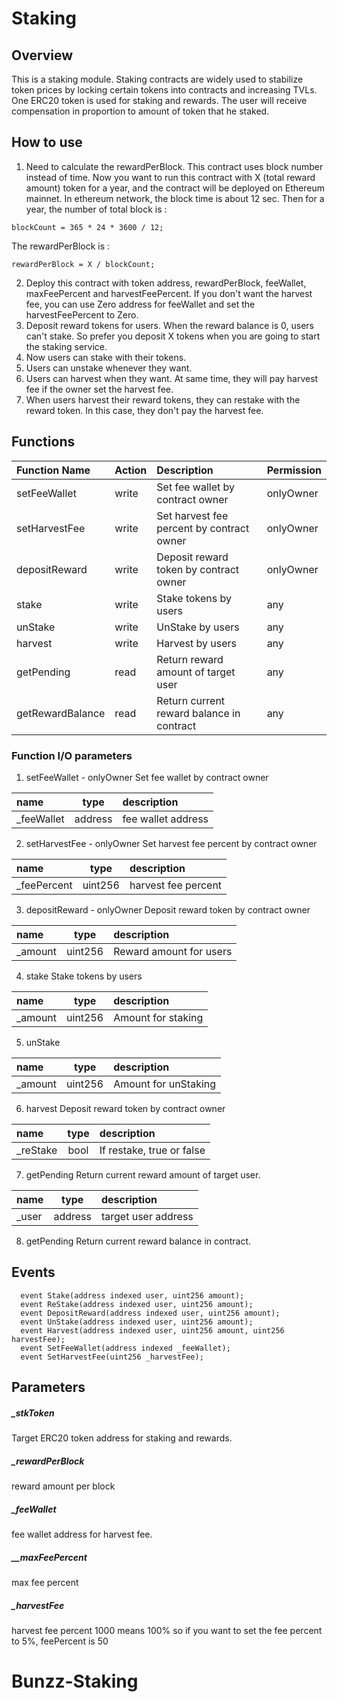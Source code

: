 # Staking

## Overview

This is a staking module.
Staking contracts are widely used to stabilize token prices by locking certain tokens into contracts and increasing TVLs.
One ERC20 token is used for staking and rewards.
The user will receive compensation in proportion to amount of token that he staked.

## How to use
1. Need to calculate the rewardPerBlock.
This contract uses block number instead of time.
Now you want to run this contract with X (total reward amount) token for a year, and the contract will be deployed on Ethereum mainnet.
In ethereum network, the block time is about 12 sec.
Then for a year, the number of total block is :
```angular2html
blockCount = 365 * 24 * 3600 / 12;
```
The rewardPerBlock is :
```angular2html
rewardPerBlock = X / blockCount;
```

2. Deploy this contract with token address, rewardPerBlock, feeWallet, maxFeePercent and harvestFeePercent.
If you don't want the harvest fee, you can use Zero address for feeWallet and set the harvestFeePercent to Zero.
3. Deposit reward tokens for users.
When the reward balance is 0, users can't stake. So prefer you deposit X tokens when you are going to start the staking service.
4. Now users can stake with their tokens.
5. Users can unstake whenever they want.
6. Users can harvest when they want.
At same time, they will pay harvest fee if the owner set the harvest fee.
7. When users harvest their reward tokens, they can restake with the reward token.
In this case, they don't pay the harvest fee.

## Functions

| Function Name    | Action | Description                               | Permission |
|:-----------------|:-------|:------------------------------------------|------------|
| setFeeWallet     | write  | Set fee wallet by contract owner          | onlyOwner  |
| setHarvestFee    | write  | Set harvest fee percent by contract owner | onlyOwner  |
| depositReward    | write  | Deposit reward token by contract owner    | onlyOwner  |
| stake            | write  | Stake tokens by users                     | any        |
| unStake          | write  | UnStake by users                          | any        |
| harvest          | write  | Harvest by users                          | any        |
| getPending       | read   | Return reward amount of target user       | any        |
| getRewardBalance | read   | Return current reward balance in contract | any        |


### Function I/O parameters

1) setFeeWallet - onlyOwner
   Set fee wallet by contract owner

| name       |  type   | description         |
|:-----------|:-------:|:--------------------|
| _feeWallet | address | fee wallet address  |

2) setHarvestFee - onlyOwner
   Set harvest fee percent by contract owner

| name        |  type   | description         |
|:------------|:-------:|:--------------------|
| _feePercent | uint256 | harvest fee percent |

3) depositReward - onlyOwner
   Deposit reward token by contract owner

| name    |  type   | description             |
|:--------|:-------:|:------------------------|
| _amount | uint256 | Reward amount for users |

4) stake
   Stake tokens by users

| name    |  type   | description        |
|:--------|:-------:|:-------------------|
| _amount | uint256 | Amount for staking |

5) unStake

| name    |  type   | description          |
|:--------|:-------:|:---------------------|
| _amount | uint256 | Amount for unStaking |

6) harvest
   Deposit reward token by contract owner

| name     | type | description               |
|:---------|:----:|:--------------------------|
| _reStake | bool | If restake, true or false |

7) getPending
   Return current reward amount of target user.

| name  |  type   | description         |
|:------|:-------:|:--------------------|
| _user | address | target user address |

8) getPending
   Return current reward balance in contract.

## Events
```
  event Stake(address indexed user, uint256 amount);
  event ReStake(address indexed user, uint256 amount);
  event DepositReward(address indexed user, uint256 amount);
  event UnStake(address indexed user, uint256 amount);
  event Harvest(address indexed user, uint256 amount, uint256 harvestFee);
  event SetFeeWallet(address indexed _feeWallet);
  event SetHarvestFee(uint256 _harvestFee);
```

## Parameters

##### _stkToken
Target ERC20 token address for staking and rewards.

##### _rewardPerBlock
reward amount per block

##### _feeWallet
fee wallet address for harvest fee.

##### __maxFeePercent
max fee percent

##### _harvestFee
harvest fee percent
1000 means 100%
so if you want to set the fee percent to 5%, feePercent is 50


# Bunzz-Staking
